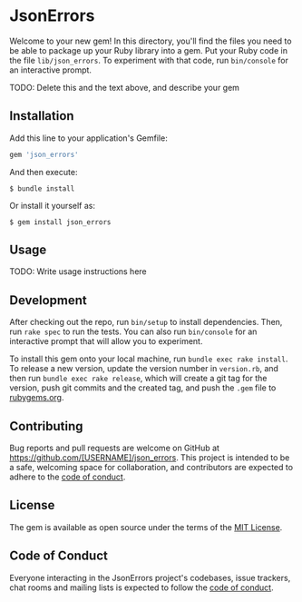 # JsonErrors

Welcome to your new gem! In this directory, you'll find the files you need to be able to package up your Ruby library into a gem. Put your Ruby code in the file `lib/json_errors`. To experiment with that code, run `bin/console` for an interactive prompt.

TODO: Delete this and the text above, and describe your gem

## Installation

Add this line to your application's Gemfile:

```ruby
gem 'json_errors'
```

And then execute:

    $ bundle install

Or install it yourself as:

    $ gem install json_errors

## Usage

TODO: Write usage instructions here

## Development

After checking out the repo, run `bin/setup` to install dependencies. Then, run `rake spec` to run the tests. You can also run `bin/console` for an interactive prompt that will allow you to experiment.

To install this gem onto your local machine, run `bundle exec rake install`. To release a new version, update the version number in `version.rb`, and then run `bundle exec rake release`, which will create a git tag for the version, push git commits and the created tag, and push the `.gem` file to [rubygems.org](https://rubygems.org).

## Contributing

Bug reports and pull requests are welcome on GitHub at https://github.com/[USERNAME]/json_errors. This project is intended to be a safe, welcoming space for collaboration, and contributors are expected to adhere to the [code of conduct](https://github.com/[USERNAME]/json_errors/blob/main/CODE_OF_CONDUCT.md).

## License

The gem is available as open source under the terms of the [MIT License](https://opensource.org/licenses/MIT).

## Code of Conduct

Everyone interacting in the JsonErrors project's codebases, issue trackers, chat rooms and mailing lists is expected to follow the [code of conduct](https://github.com/[USERNAME]/json_errors/blob/main/CODE_OF_CONDUCT.md).
